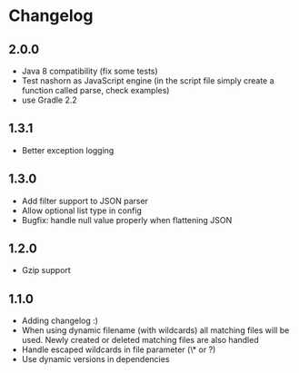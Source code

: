 # Changelog

2.0.0
-----
 - Java 8 compatibility (fix some tests)
 - Test nashorn as JavaScript engine (in the script file simply create a function called parse, check examples)
 - use Gradle 2.2

1.3.1
-----
 - Better exception logging

1.3.0
-----
 - Add filter support to JSON parser
 - Allow optional list type in config
 - Bugfix: handle null value properly when flattening JSON

1.2.0
-----
 - Gzip support

1.1.0
-----
 - Adding changelog :)
 - When using dynamic filename (with wildcards) all matching files will be used. Newly created or deleted matching files are also handled
 - Handle escaped wildcards in file parameter (\\* or \?)
 - Use dynamic versions in dependencies

